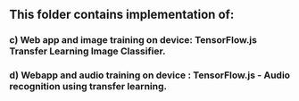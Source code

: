 ## This folder contains implementation of:

### c) Web app and image training on device: TensorFlow.js Transfer Learning Image Classifier.</br> 
### d) Webapp and audio training on device : TensorFlow.js - Audio recognition using transfer learning.
